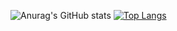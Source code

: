 ![Anurag's GitHub stats](https://github-readme-stats.vercel.app/api?username=JNDJ0&show_icons=true&theme=dark)
[![Top Langs](https://github-readme-stats.vercel.app/api/top-langs/?username=JNDJ0&show_icons=true&theme=dark)](https://github.com/anuraghazra/github-readme-stats)
